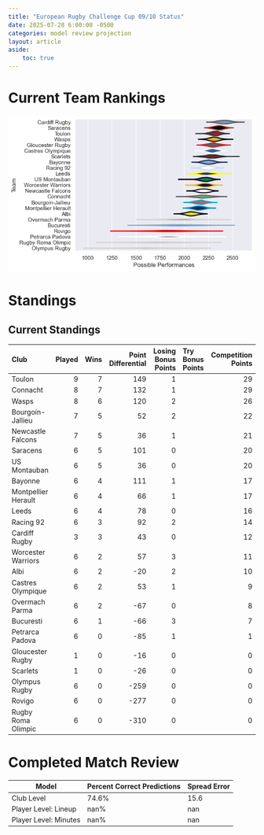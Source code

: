 ```yaml
---  
title: "European Rugby Challenge Cup 09/10 Status"  
date: 2025-07-28 6:00:00 -0500  
categories: model review projection  
layout: article  
aside:  
    toc: true  
---
```

# Current Team Rankings


![Club Rankings](plots/rankings_European_Rugby_Challenge_Cup_0910.png)
# Standings

## Current Standings


| Club                |   Played |   Wins |   Point Differential |   Losing Bonus Points | Try Bonus Points   |   Competition Points |
|:--------------------|---------:|-------:|---------------------:|----------------------:|:-------------------|---------------------:|
| Toulon              |        9 |      7 |                  149 |                     1 |                    |                   29 |
| Connacht            |        8 |      7 |                  132 |                     1 |                    |                   29 |
| Wasps               |        8 |      6 |                  120 |                     2 |                    |                   26 |
| Bourgoin-Jallieu    |        7 |      5 |                   52 |                     2 |                    |                   22 |
| Newcastle Falcons   |        7 |      5 |                   36 |                     1 |                    |                   21 |
| Saracens            |        6 |      5 |                  101 |                     0 |                    |                   20 |
| US Montauban        |        6 |      5 |                   36 |                     0 |                    |                   20 |
| Bayonne             |        6 |      4 |                  111 |                     1 |                    |                   17 |
| Montpellier Herault |        6 |      4 |                   66 |                     1 |                    |                   17 |
| Leeds               |        6 |      4 |                   78 |                     0 |                    |                   16 |
| Racing 92           |        6 |      3 |                   92 |                     2 |                    |                   14 |
| Cardiff Rugby       |        3 |      3 |                   43 |                     0 |                    |                   12 |
| Worcester Warriors  |        6 |      2 |                   57 |                     3 |                    |                   11 |
| Albi                |        6 |      2 |                  -20 |                     2 |                    |                   10 |
| Castres Olympique   |        6 |      2 |                   53 |                     1 |                    |                    9 |
| Overmach Parma      |        6 |      2 |                  -67 |                     0 |                    |                    8 |
| Bucuresti           |        6 |      1 |                  -66 |                     3 |                    |                    7 |
| Petrarca Padova     |        6 |      0 |                  -85 |                     1 |                    |                    1 |
| Gloucester Rugby    |        1 |      0 |                  -16 |                     0 |                    |                    0 |
| Scarlets            |        1 |      0 |                  -26 |                     0 |                    |                    0 |
| Olympus Rugby       |        6 |      0 |                 -259 |                     0 |                    |                    0 |
| Rovigo              |        6 |      0 |                 -277 |                     0 |                    |                    0 |
| Rugby Roma Olimpic  |        6 |      0 |                 -310 |                     0 |                    |                    0 |



# Completed Match Review


| Model | Percent Correct Predictions | Spread Error |
| ------ | ------ | ------ |
| Club Level | 74.6% | 15.6 |
| Player Level: Lineup | nan% | nan |
| Player Level: Minutes | nan% | nan |

